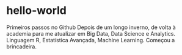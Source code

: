 # hello-world
Primeiros passos no Github
Depois de um longo inverno, de volta à academia para me atualizar em Big Data, Data Science e Analytics.
Linguagem R, Estatística Avançada, Machine Learning. Começou a brincadeira.
